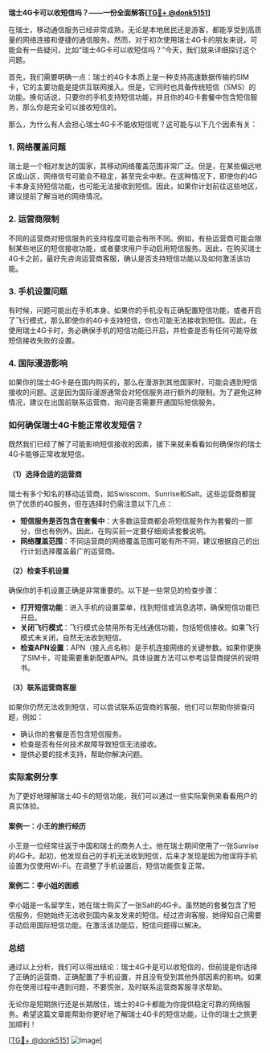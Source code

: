 **瑞士4G卡可以收短信吗？——一份全面解答[[TG💪+ @donk5151](https://t.me/s/donk5151)]**

在瑞士，移动通信服务已经非常成熟，无论是本地居民还是游客，都能享受到高质量的网络连接和便捷的通信服务。然而，对于初次使用瑞士4G卡的朋友来说，可能会有一些疑问，比如“瑞士4G卡可以收短信吗？”今天，我们就来详细探讨这个问题。

首先，我们需要明确一点：瑞士的4G卡本质上是一种支持高速数据传输的SIM卡，它的主要功能是提供互联网接入。但是，它同时也具备传统短信（SMS）的功能。换句话说，只要你的手机支持短信功能，并且你的4G卡套餐中包含短信服务，那么你是完全可以接收短信的。

那么，为什么有人会担心瑞士4G卡不能收短信呢？这可能与以下几个因素有关：

### 1. **网络覆盖问题**
瑞士是一个相对发达的国家，其移动网络覆盖范围非常广泛。但是，在某些偏远地区或山区，网络信号可能会不稳定，甚至完全中断。在这种情况下，即使你的4G卡本身支持短信功能，也可能无法接收到短信。因此，如果你计划前往这些地区，建议提前了解当地的网络情况。

### 2. **运营商限制**
不同的运营商对短信服务的支持程度可能会有所不同。例如，有些运营商可能会限制某些地区的短信接收功能，或者要求用户手动启用短信服务。因此，在购买瑞士4G卡之前，最好先咨询运营商客服，确认是否支持短信功能以及如何激活该功能。

### 3. **手机设置问题**
有时候，问题可能出在手机本身。如果你的手机没有正确配置短信功能，或者开启了飞行模式，那么即使你的4G卡支持短信，你也可能无法接收到短信。因此，在使用瑞士4G卡时，务必确保手机的短信功能已开启，并检查是否有任何可能导致短信接收失败的设置。

### 4. **国际漫游影响**
如果你的瑞士4G卡是在国内购买的，那么在漫游到其他国家时，可能会遇到短信接收的问题。这是因为国际漫游通常会对短信服务进行额外的限制。为了避免这种情况，建议在出国前联系运营商，询问是否需要开通国际短信服务。

### 如何确保瑞士4G卡能正常收发短信？

既然我们已经了解了可能影响短信接收的因素，接下来就来看看如何确保你的瑞士4G卡能够正常收发短信。

#### （1）选择合适的运营商
瑞士有多个知名的移动运营商，如Swisscom、Sunrise和Salt。这些运营商都提供了优质的4G服务，但在选择时仍需注意以下几点：
- **短信服务是否包含在套餐中**：大多数运营商都会将短信服务作为套餐的一部分，但也有例外。因此，在购买前一定要仔细阅读套餐说明。
- **网络覆盖范围**：不同运营商的网络覆盖范围可能有所不同，建议根据自己的出行计划选择覆盖最广的运营商。

#### （2）检查手机设置
确保你的手机设置正确是非常重要的。以下是一些常见的检查步骤：
- **打开短信功能**：进入手机的设置菜单，找到短信或消息选项，确保短信功能已开启。
- **关闭飞行模式**：飞行模式会禁用所有无线通信功能，包括短信接收。如果飞行模式未关闭，自然无法收到短信。
- **检查APN设置**：APN（接入点名称）是手机连接网络的关键参数。如果你更换了SIM卡，可能需要重新配置APN。具体设置方法可以参考运营商提供的说明书。

#### （3）联系运营商客服
如果你仍然无法收到短信，可以尝试联系运营商的客服。他们可以帮助你排查问题，例如：
- 确认你的套餐是否包含短信服务。
- 检查是否有任何技术故障导致短信无法接收。
- 提供必要的技术支持，帮助你解决问题。

### 实际案例分享

为了更好地理解瑞士4G卡的短信功能，我们可以通过一些实际案例来看看用户的真实体验。

#### 案例一：小王的旅行经历
小王是一位经常往返于中国和瑞士的商务人士。他在瑞士期间使用了一张Sunrise的4G卡。起初，他发现自己的手机无法收到短信，后来才发现是因为他误将手机设置为仅使用Wi-Fi。在调整了手机设置后，短信功能恢复正常。

#### 案例二：李小姐的困惑
李小姐是一名留学生，她在瑞士购买了一张Salt的4G卡。虽然她的套餐包含了短信服务，但她始终无法收到国内亲友发来的短信。经过咨询客服，她得知自己需要手动启用国际短信功能。在激活该功能后，短信问题得以解决。

### 总结

通过以上分析，我们可以得出结论：瑞士4G卡是可以收短信的，但前提是你选择了正确的运营商、正确配置了手机设置，并且没有受到其他外部因素的影响。如果你在使用过程中遇到问题，不要慌张，及时联系运营商客服寻求帮助。

无论你是短期旅行还是长期居住，瑞士的4G卡都能为你提供稳定可靠的网络服务。希望这篇文章能帮助你更好地了解瑞士4G卡的短信功能，让你的瑞士之旅更加顺利！

[[TG💪+ @donk5151](https://t.me/s/donk5151) ![Image](https://i.postimg.cc/rwNCRYN7/Snipaste-2025-04-30-17-27-05.png)]